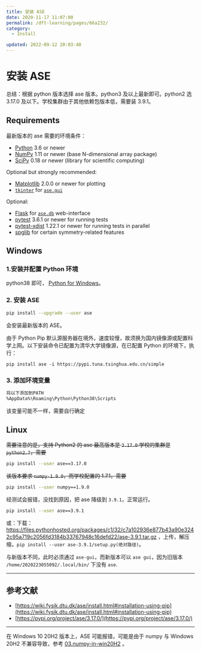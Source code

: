 ```yaml
---
title: 安装 ASE
date: 2020-11-17 11:07:00
permalink: /dft-learning/pages/66a232/
category:
  - Install

updated: 2022-09-12 20:03:40
---
```


# 安装 ASE

总结：根据 python 版本选择 ase 版本。python3 及以上最新即可。python2 选 3.17.0 及以下。学校集群由于其他依赖包版本低，需要装 3.9.1。

## Requirements

最新版本的 ase 需要的环境条件：

- [Python](https://www.python.org/) 3.6 or newer
- [NumPy](https://docs.scipy.org/doc/numpy/reference/) 1.11 or newer (base N-dimensional array package)
- [SciPy](https://docs.scipy.org/doc/scipy/reference/) 0.18 or newer (library for scientific computing)

Optional but strongly recommended:

- [Matplotlib](https://matplotlib.org/) 2.0.0 or newer for plotting
- [`tkinter`](https://docs.python.org/3.7/library/tkinter.html#module-tkinter) for [`ase.gui`](https://wiki.fysik.dtu.dk/ase/ase/gui/gui.html#module-ase.gui)

Optional:

- [Flask](https://palletsprojects.com/p/flask/) for [`ase.db`](https://wiki.fysik.dtu.dk/ase/ase/db/db.html#module-ase.db) web-interface
- [pytest](https://pypi.org/project/pytest/) 3.6.1 or newer for running tests
- [pytest-xdist](https://pypi.org/project/pytest-xdist/) 1.22.1 or newer for running tests in parallel
- [spglib](https://pypi.org/project/spglib/) for certain symmetry-related features

## Windows

### 1.安装并配置 Python 环境

python38 即可， [Python for Windows](01.windows-apps.md#Python%20for%20Windows)。

### 2. 安装 ASE

```bash
pip install --upgrade --user ase
```

会安装最新版本的 ASE。

由于 Python Pip 默认源服务器在境外，速度较慢，故须换为国内镜像源或配置科学上网。以下安装命令已配置为清华大学镜像源，在已配置 Python 的环境下，执行：

```
pip install ase -i https://pypi.tuna.tsinghua.edu.cn/simple
```

### 3. 添加环境变量

```bash
将以下添加到PATH
%AppData%\Roaming\Python\Python38\Scripts
```

该变量可能不一样，需要自行确定

## Linux

~~需要注意的是，支持 Python2 的 ase 最高版本是 `3.17.0`.学校的集群是 `python2.7`，需要~~

```bash
pip install --user ase==3.17.0
```

~~该版本要求 `numpy-1.9.0`，而学校配置的 1.7.1，需要~~

```bash
pip install --user numpy==1.9.0
```

经测试会报错，没找到原因，把 ase 降级到 `3.9.1`，正常运行。

```bash
pip install --user ase==3.9.1
```

或：下载： <https://files.pythonhosted.org/packages/c1/32/c7a102936e877b43a90e3242c95a719c2056fd3184b33767948c16defd22/ase-3.9.1.tar.gz> ，上传，解压缩，`pip install --user ase-3.9.1/setup.py(绝对路径)`。

与新版本不同，此时必须通过 `ase-gui`，而新版本可以 `ase gui`，因为旧版本 `/home/2020223055092/.local/bin/` 下没有 `ase`.

---

## 参考文献

- [https://wiki.fysik.dtu.dk/ase/install.html#installation-using-pip](https://wiki.fysik.dtu.dk/ase/install.html#installation-using-pip)
- [https://pypi.org/project/ase/3.17.0/](https://pypi.org/project/ase/3.17.0/)

---

在 Windows 10 20H2 版本上，ASE 可能报错，可能是由于 numpy 与 Windows 20H2 不兼容导致，参考 [03.numpy-in-win20H2](../09.Others/03.numpy-in-win20H2.md) 。
